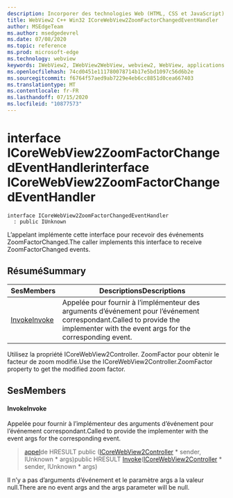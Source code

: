 ```yaml
---
description: Incorporer des technologies Web (HTML, CSS et JavaScript) dans vos applications natives avec le contrôle Microsoft Edge WebView2
title: WebView2 C++ Win32 ICoreWebView2ZoomFactorChangedEventHandler
author: MSEdgeTeam
ms.author: msedgedevrel
ms.date: 07/08/2020
ms.topic: reference
ms.prod: microsoft-edge
ms.technology: webview
keywords: IWebView2, IWebView2WebView, webview2, WebView, applications Win32, Win32, Edge, ICoreWebView2, ICoreWebView2Controller, contrôle de navigateur, html Edge, ICoreWebView2ZoomFactorChangedEventHandler
ms.openlocfilehash: 74cd0451e111780078714b17e5bd1097c56d6b2e
ms.sourcegitcommit: f6764f57aed9ab7229e4eb6cc8851d0cea667403
ms.translationtype: MT
ms.contentlocale: fr-FR
ms.lasthandoff: 07/15/2020
ms.locfileid: "10877573"
---
```

# <span data-ttu-id="875f5-104">interface ICoreWebView2ZoomFactorChangedEventHandler</span><span class="sxs-lookup"><span data-stu-id="875f5-104">interface ICoreWebView2ZoomFactorChangedEventHandler</span></span> 

```
interface ICoreWebView2ZoomFactorChangedEventHandler
  : public IUnknown
```

<span data-ttu-id="875f5-105">L’appelant implémente cette interface pour recevoir des événements ZoomFactorChanged.</span><span class="sxs-lookup"><span data-stu-id="875f5-105">The caller implements this interface to receive ZoomFactorChanged events.</span></span>

## <span data-ttu-id="875f5-106">Résumé</span><span class="sxs-lookup"><span data-stu-id="875f5-106">Summary</span></span>

 <span data-ttu-id="875f5-107">Ses</span><span class="sxs-lookup"><span data-stu-id="875f5-107">Members</span></span>                        | <span data-ttu-id="875f5-108">Descriptions</span><span class="sxs-lookup"><span data-stu-id="875f5-108">Descriptions</span></span>
--------------------------------|---------------------------------------------
[<span data-ttu-id="875f5-109">Invoke</span><span class="sxs-lookup"><span data-stu-id="875f5-109">Invoke</span></span>](#invoke) | <span data-ttu-id="875f5-110">Appelée pour fournir à l’implémenteur des arguments d’événement pour l’événement correspondant.</span><span class="sxs-lookup"><span data-stu-id="875f5-110">Called to provide the implementer with the event args for the corresponding event.</span></span>

<span data-ttu-id="875f5-111">Utilisez la propriété ICoreWebView2Controller. ZoomFactor pour obtenir le facteur de zoom modifié.</span><span class="sxs-lookup"><span data-stu-id="875f5-111">Use the ICoreWebView2Controller.ZoomFactor property to get the modified zoom factor.</span></span>

## <span data-ttu-id="875f5-112">Ses</span><span class="sxs-lookup"><span data-stu-id="875f5-112">Members</span></span>

#### <span data-ttu-id="875f5-113">Invoke</span><span class="sxs-lookup"><span data-stu-id="875f5-113">Invoke</span></span> 

<span data-ttu-id="875f5-114">Appelée pour fournir à l’implémenteur des arguments d’événement pour l’événement correspondant.</span><span class="sxs-lookup"><span data-stu-id="875f5-114">Called to provide the implementer with the event args for the corresponding event.</span></span>

> <span data-ttu-id="875f5-115">[appel](#invoke)de HRESULT public ([ICoreWebView2Controller](icorewebview2controller.md) \* sender, IUnknown \* args)</span><span class="sxs-lookup"><span data-stu-id="875f5-115">public HRESULT [Invoke](#invoke)([ICoreWebView2Controller](icorewebview2controller.md) \* sender, IUnknown \* args)</span></span>

<span data-ttu-id="875f5-116">Il n’y a pas d’arguments d’événement et le paramètre args a la valeur null.</span><span class="sxs-lookup"><span data-stu-id="875f5-116">There are no event args and the args parameter will be null.</span></span>

